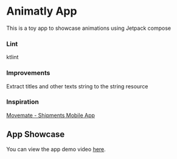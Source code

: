 # Animatly App
This is a toy app to showcase animations using Jetpack compose

### Lint
ktlint

### Improvements
Extract titles and other texts string to the string resource

### Inspiration
[Movemate - Shipments Mobile App](https://dribbble.com/shots/21617837-Movemate-Shipments-Mobile-App)

## App Showcase

You can view the app demo video [here](screendata/Animately_app.mp4).

